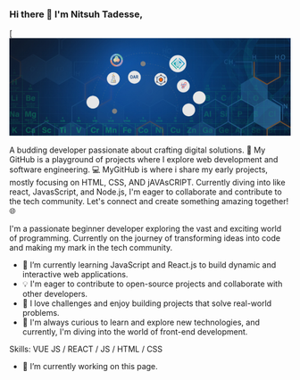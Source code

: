 
 ### Hi there   👋  I'm Nitsuh Tadesse,
 
 [![my]( https://github.com/ntadesse01/ntadesse01/blob/main/download.png)
 
 A budding developer passionate about crafting digital solutions. 🚀 My GitHub is a playground of projects where I explore web development and software engineering. 💻 MyGitHub is where i share my early projects, mostly focusing on HTML, CSS, AND jAVAsCRIPT. Currently diving into like react, JavasScript, and Node.js, I'm eager to collaborate and contribute to the tech community. Let's connect and create something amazing together! 🌐


 I'm a passionate beginner developer exploring the vast and exciting world of programming. Currently on the journey of transforming ideas into code and making my mark in the tech community.

- 🌱 I’m currently learning JavaScript and React.js to build dynamic and interactive web applications.
- 💡 I'm eager to contribute to open-source projects and collaborate with other developers.
- 🚀 I love challenges and enjoy building projects that solve real-world problems.
- 🤔 I'm always curious to learn and explore new technologies, and currently, I'm diving into the world of front-end development.


Skills: VUE JS / REACT / JS / HTML / CSS

- 🔭 I’m currently working on this page. 







 
